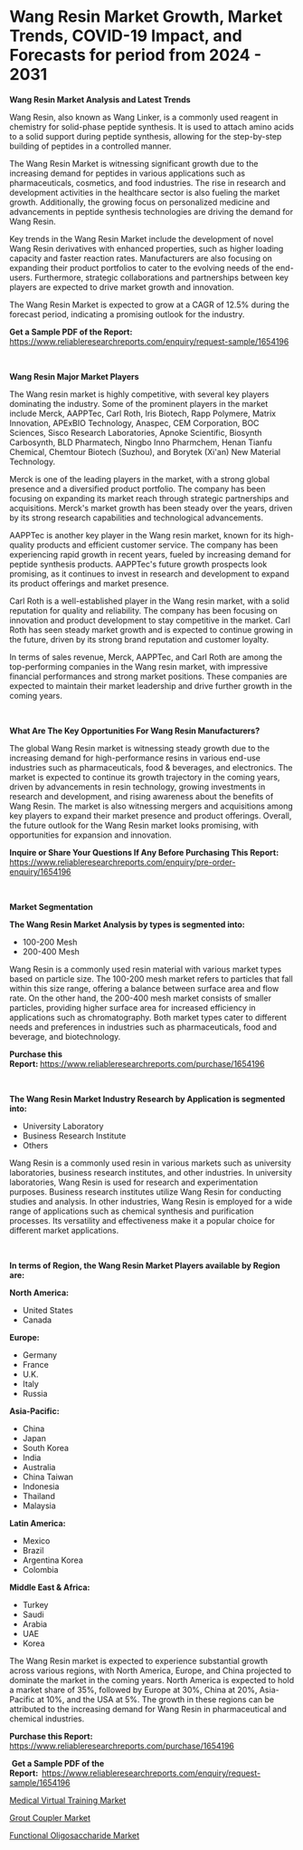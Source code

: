 <p><h1>Wang Resin Market Growth, Market Trends, COVID-19 Impact, and Forecasts for period from 2024 - 2031</h1></p><p><strong>Wang Resin Market Analysis and Latest Trends</strong></p>
<p><p>Wang Resin, also known as Wang Linker, is a commonly used reagent in chemistry for solid-phase peptide synthesis. It is used to attach amino acids to a solid support during peptide synthesis, allowing for the step-by-step building of peptides in a controlled manner.</p><p>The Wang Resin Market is witnessing significant growth due to the increasing demand for peptides in various applications such as pharmaceuticals, cosmetics, and food industries. The rise in research and development activities in the healthcare sector is also fueling the market growth. Additionally, the growing focus on personalized medicine and advancements in peptide synthesis technologies are driving the demand for Wang Resin.</p><p>Key trends in the Wang Resin Market include the development of novel Wang Resin derivatives with enhanced properties, such as higher loading capacity and faster reaction rates. Manufacturers are also focusing on expanding their product portfolios to cater to the evolving needs of the end-users. Furthermore, strategic collaborations and partnerships between key players are expected to drive market growth and innovation.</p><p>The Wang Resin Market is expected to grow at a CAGR of 12.5% during the forecast period, indicating a promising outlook for the industry.</p></p>
<p><strong>Get a Sample PDF of the Report:&nbsp;</strong> <a href="https://www.reliableresearchreports.com/enquiry/request-sample/1654196">https://www.reliableresearchreports.com/enquiry/request-sample/1654196</a></p>
<p>&nbsp;</p>
<p><strong>Wang Resin Major Market Players</strong></p>
<p><p>The Wang resin market is highly competitive, with several key players dominating the industry. Some of the prominent players in the market include Merck, AAPPTec, Carl Roth, Iris Biotech, Rapp Polymere, Matrix Innovation, APExBIO Technology, Anaspec, CEM Corporation, BOC Sciences, Sisco Research Laboratories, Apnoke Scientific, Biosynth Carbosynth, BLD Pharmatech, Ningbo Inno Pharmchem, Henan Tianfu Chemical, Chemtour Biotech (Suzhou), and Borytek (Xi'an) New Material Technology.</p><p>Merck is one of the leading players in the market, with a strong global presence and a diversified product portfolio. The company has been focusing on expanding its market reach through strategic partnerships and acquisitions. Merck's market growth has been steady over the years, driven by its strong research capabilities and technological advancements.</p><p>AAPPTec is another key player in the Wang resin market, known for its high-quality products and efficient customer service. The company has been experiencing rapid growth in recent years, fueled by increasing demand for peptide synthesis products. AAPPTec's future growth prospects look promising, as it continues to invest in research and development to expand its product offerings and market presence.</p><p>Carl Roth is a well-established player in the Wang resin market, with a solid reputation for quality and reliability. The company has been focusing on innovation and product development to stay competitive in the market. Carl Roth has seen steady market growth and is expected to continue growing in the future, driven by its strong brand reputation and customer loyalty.</p><p>In terms of sales revenue, Merck, AAPPTec, and Carl Roth are among the top-performing companies in the Wang resin market, with impressive financial performances and strong market positions. These companies are expected to maintain their market leadership and drive further growth in the coming years.</p></p>
<p>&nbsp;</p>
<p><strong>What Are The Key Opportunities For Wang Resin Manufacturers?</strong></p>
<p><p>The global Wang Resin market is witnessing steady growth due to the increasing demand for high-performance resins in various end-use industries such as pharmaceuticals, food & beverages, and electronics. The market is expected to continue its growth trajectory in the coming years, driven by advancements in resin technology, growing investments in research and development, and rising awareness about the benefits of Wang Resin. The market is also witnessing mergers and acquisitions among key players to expand their market presence and product offerings. Overall, the future outlook for the Wang Resin market looks promising, with opportunities for expansion and innovation.</p></p>
<p><strong>Inquire or Share Your Questions If Any Before Purchasing This Report:</strong> <a href="https://www.reliableresearchreports.com/enquiry/pre-order-enquiry/1654196">https://www.reliableresearchreports.com/enquiry/pre-order-enquiry/1654196</a></p>
<p>&nbsp;</p>
<p><strong>Market Segmentation</strong></p>
<p><strong>The Wang Resin Market Analysis by types is segmented into:</strong></p>
<p><ul><li>100-200 Mesh</li><li>200-400 Mesh</li></ul></p>
<p><p>Wang Resin is a commonly used resin material with various market types based on particle size. The 100-200 mesh market refers to particles that fall within this size range, offering a balance between surface area and flow rate. On the other hand, the 200-400 mesh market consists of smaller particles, providing higher surface area for increased efficiency in applications such as chromatography. Both market types cater to different needs and preferences in industries such as pharmaceuticals, food and beverage, and biotechnology.</p></p>
<p><strong>Purchase this Report:&nbsp;</strong><a href="https://www.reliableresearchreports.com/purchase/1654196">https://www.reliableresearchreports.com/purchase/1654196</a></p>
<p>&nbsp;</p>
<p><strong>The Wang Resin Market Industry Research by Application is segmented into:</strong></p>
<p><ul><li>University Laboratory</li><li>Business Research Institute</li><li>Others</li></ul></p>
<p><p>Wang Resin is a commonly used resin in various markets such as university laboratories, business research institutes, and other industries. In university laboratories, Wang Resin is used for research and experimentation purposes. Business research institutes utilize Wang Resin for conducting studies and analysis. In other industries, Wang Resin is employed for a wide range of applications such as chemical synthesis and purification processes. Its versatility and effectiveness make it a popular choice for different market applications.</p></p>
<p>&nbsp;</p>
<p><strong>In terms of Region, the Wang Resin Market Players available by Region are:</strong></p>
<p>
    <p> <strong> North America: </strong>
        <ul>
            <li>United States</li>
            <li>Canada</li>
        </ul>
        </p> 
    <p> <strong> Europe: </strong>
        <ul>
            <li>Germany</li>
            <li>France</li>
            <li>U.K.</li>
            <li>Italy</li>
            <li>Russia</li>
        </ul>
        </p> 
    <p> <strong> Asia-Pacific: </strong>
        <ul>
            <li>China</li>
            <li>Japan</li>
            <li>South Korea</li>
            <li>India</li>
            <li>Australia</li>
            <li>China Taiwan</li>
            <li>Indonesia</li>
            <li>Thailand</li>
            <li>Malaysia</li>
        </ul>
        </p> 
    <p> <strong> Latin America: </strong>
        <ul>
            <li>Mexico</li>
            <li>Brazil</li>
            <li>Argentina Korea</li>
            <li>Colombia</li>
        </ul>
        </p> 
    <p> <strong> Middle East & Africa: </strong>
        <ul>
            <li>Turkey</li>
            <li>Saudi</li>
            <li>Arabia</li>
            <li>UAE</li>
            <li>Korea</li>
        </ul>
    </p>
    </p>
<p><p>The Wang Resin market is expected to experience substantial growth across various regions, with North America, Europe, and China projected to dominate the market in the coming years. North America is expected to hold a market share of 35%, followed by Europe at 30%, China at 20%, Asia-Pacific at 10%, and the USA at 5%. The growth in these regions can be attributed to the increasing demand for Wang Resin in pharmaceutical and chemical industries.</p></p>
<p><strong>Purchase this Report: </strong><a href="https://www.reliableresearchreports.com/purchase/1654196">https://www.reliableresearchreports.com/purchase/1654196</a></p>
<p>&nbsp;<strong>Get a Sample PDF of the Report:&nbsp;&nbsp;</strong><a href="https://www.reliableresearchreports.com/enquiry/request-sample/1654196">https://www.reliableresearchreports.com/enquiry/request-sample/1654196</a></p>
<p><strong></strong></p>
<p><p><a href="https://view.publitas.com/reportprime-1/global-medical-virtual-training-market-by-types-applications-and-major-players-with-regional-growth-rate-analysis-and-development-situation-from-2023-to-2030/">Medical Virtual Training Market</a></p><p><a href="https://view.publitas.com/reportprime-1/grout-coupler-market-with-the-goal-of-estimating-the-market-size-and-future-growth-potential-of-various-market-segments-based-on-component-applications-end-user-and-region/">Grout Coupler Market</a></p><p><a href="https://view.publitas.com/reportprime-1/functional-oligosaccharide-market-provides-a-comprehensive-analysis-including-a-macro-overview-of-the-market-as-well-as-micro-details-such-as-market-size-and-competitive-landscape/">Functional Oligosaccharide Market</a></p></p>